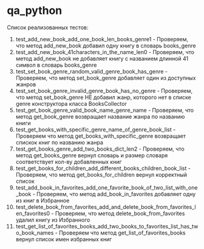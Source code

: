 # qa_python

Список реализованных тестов:
1) test_add_new_book_add_one_book_len_books_genre1 - Проверяем, что метод add_new_book добавил одну книгу в словарь books_genre
2) test_add_new_book_41characters_in_the_name_len0 - Проверяем, что метод add_new_book не добавляет книгу с названием длинной 41 символ в словарь books_genre
3) test_set_book_genre_random_valid_genre_book_has_genre - Проверяем, что метод set_book_genre добавляет один из доступных жанров
4) test_set_book_genre_invalid_genre_book_has_no_genre - Проверяем, что метод set_book_genre НЕ добавил жанр, которого нет в списке genre конструктора класса BooksCollector
5) test_get_book_genre_valid_book_name_genre_name - Проверяем, что метод get_book_genre возвращает название жанра по названию книги
6) test_get_books_with_specific_genre_name_of_genre_book_list - Проверяем что метод get_books_with_specific_genre возвращает спискок книг по названию жанра
7) test_get_books_genre_add_two_books_dict_len2 - Проверяем, что метод get_books_genre вернул словарь и размер словаря соответствует кол-ву добавленных книг
8) test_get_books_for_children_add_different_books_children_book_list - Проверяем, что метод get_books_for_children вернул корректный список
9) test_add_book_in_favorites_add_one_favorite_book_of_two_list_with_one_book - Проверяем, что метод add_book_in_favorites добавляет одну из книг в Избранное
10) test_delete_book_from_favorites_add_and_delete_book_from_favorites_len_favorites0 - Проверяем, что метод delete_book_from_favorites удалил книгу из Избранного
11) test_get_list_of_favorites_books_add_two_books_to_favorites_list_has_two_book_names - Проверяем что метод get_list_of_favorites_books вернул список имен избранных книг